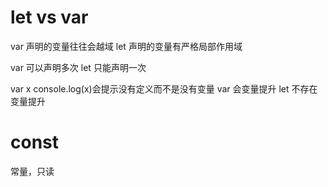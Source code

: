 # let vs var
var 声明的变量往往会越域
let 声明的变量有严格局部作用域

var 可以声明多次
let 只能声明一次


var x
console.log(x)会提示没有定义而不是没有变量
var 会变量提升
let 不存在变量提升

# const
常量，只读
